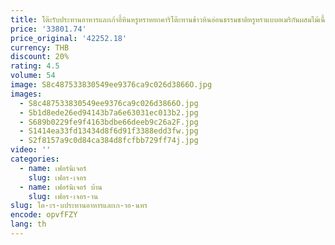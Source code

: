 ```yaml
---
title: โต๊ะรับประทานอาหารและเก้าอี้หินหรูหราหยกคาริโต๊ะทานข้าวหินอ่อนธรรมชาติหรูหราแบบอเมริกันผสมไม้เนื้อแข็ง
price: '33801.74'
price_original: '42252.18'
currency: THB
discount: 20%
rating: 4.5
volume: 54
image: S8c487533830549ee9376ca9c026d3866O.jpg
images:
  - S8c487533830549ee9376ca9c026d3866O.jpg
  - Sb1d8ede26ed94143b7a6e63031ec013b2.jpg
  - S689b0229fe9f4163bdbe66deeb9c26a2F.jpg
  - S1414ea33fd13434d8f6d91f3388edd3fw.jpg
  - S2f8157a9c0d84ca384d8fcfbb729ff74j.jpg
video: ''
categories:
  - name: เฟอร์นิเจอร์
    slug: เฟอร-เจอร
  - name: เฟอร์นิเจอร์ บ้าน
    slug: เฟอร-เจอร-าน
slug: โต-ะร-บประทานอาหารและเก-าอ-นหร
encode: opvfFZY
lang: th
---
```

  